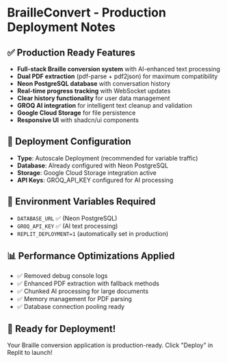 # BrailleConvert - Production Deployment Notes

## ✅ Production Ready Features
- **Full-stack Braille conversion system** with AI-enhanced text processing
- **Dual PDF extraction** (pdf-parse + pdf2json) for maximum compatibility  
- **Neon PostgreSQL database** with conversation history
- **Real-time progress tracking** with WebSocket updates
- **Clear history functionality** for user data management
- **GROQ AI integration** for intelligent text cleanup and validation
- **Google Cloud Storage** for file persistence
- **Responsive UI** with shadcn/ui components

## 🚀 Deployment Configuration
- **Type**: Autoscale Deployment (recommended for variable traffic)
- **Database**: Already configured with Neon PostgreSQL
- **Storage**: Google Cloud Storage integration active
- **API Keys**: GROQ_API_KEY configured for AI processing

## 🔧 Environment Variables Required
- `DATABASE_URL` ✅ (Neon PostgreSQL)  
- `GROQ_API_KEY` ✅ (AI text processing)
- `REPLIT_DEPLOYMENT=1` (automatically set in production)

## 📊 Performance Optimizations Applied
- ✅ Removed debug console logs
- ✅ Enhanced PDF extraction with fallback methods
- ✅ Chunked AI processing for large documents
- ✅ Memory management for PDF parsing
- ✅ Database connection pooling ready

## 🎯 Ready for Deployment!
Your Braille conversion application is production-ready. Click "Deploy" in Replit to launch!